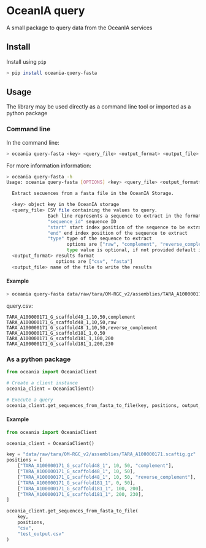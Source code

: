 # OceanIA query

A small package to query data from the OceanIA services

## Install

Install using `pip`

```bash
> pip install oceania-query-fasta
```

## Usage

The library may be used directly as a command line tool or imported as a python package

### Command line

In the command line:

```bash
> oceania query-fasta <key> <query_file> <output_format> <output_file>
```

For more information information:

```bash
> oceania query-fasta -h
Usage: oceania query-fasta [OPTIONS] <key> <query_file> <output_format> <output_file>

  Extract secuences from a fasta file in the OceanIA Storage.

  <key> object key in the OceanIA storage
  <query_file> CSV file containing the values to query.
               Each line represents a sequence to extract in the format "sequence_id,start,end,type"
               "sequence_id" sequence ID
               "start" start index position of the sequence to be extracted
               "end" end index position of the sequence to extract
               "type" type of the sequence to extract
                      options are ["raw", "complement", "reverse_complement"]
                      type value is optional, if not provided default is "raw"
  <output_format> results format
                  options are ["csv", "fasta"]
  <output_file> name of the file to write the results
```

#### Example

```bash
> oceania query-fasta data/raw/tara/OM-RGC_v2/assemblies/TARA_A100000171.scaftig.gz query.csv csv example.output.csv
```

query.csv:
```csv
TARA_A100000171_G_scaffold48_1,10,50,complement
TARA_A100000171_G_scaffold48_1,10,50,raw
TARA_A100000171_G_scaffold48_1,10,50,reverse_complement
TARA_A100000171_G_scaffold181_1,0,50
TARA_A100000171_G_scaffold181_1,100,200
TARA_A100000171_G_scaffold181_1,200,230
```

### As a python package

```python
from oceania import OceaniaClient

# Create a client instance
oceania_client = OceaniaClient()

# Execute a query
oceania_client.get_sequences_from_fasta_to_file(key, positions, output_format, output_file)
```

#### Example
```python
from oceania import OceaniaClient

oceania_client = OceaniaClient()

key = "data/raw/tara/OM-RGC_v2/assemblies/TARA_A100000171.scaftig.gz"
positions = [
    ["TARA_A100000171_G_scaffold48_1", 10, 50, "complement"],
    ["TARA_A100000171_G_scaffold48_1", 10, 50],
    ["TARA_A100000171_G_scaffold48_1", 10, 50, "reverse_complement"],
    ["TARA_A100000171_G_scaffold181_1", 0, 50],
    ["TARA_A100000171_G_scaffold181_1", 100, 200],
    ["TARA_A100000171_G_scaffold181_1", 200, 230],
]

oceania_client.get_sequences_from_fasta_to_file(
    key,
    positions,
    "csv",
    "test_output.csv"
)
```
